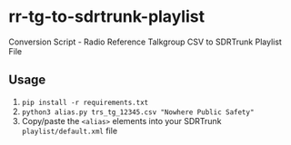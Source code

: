 # rr-tg-to-sdrtrunk-playlist
Conversion Script - Radio Reference Talkgroup CSV to SDRTrunk Playlist File

## Usage
1. `pip install -r requirements.txt`
2. `python3 alias.py trs_tg_12345.csv "Nowhere Public Safety"`
3. Copy/paste the `<alias>` elements into your SDRTrunk `playlist/default.xml` file